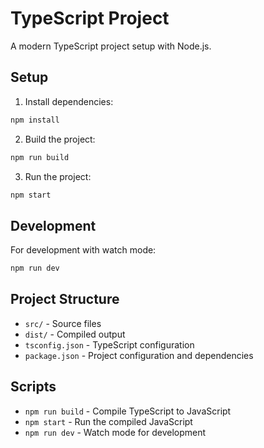 # TypeScript Project

A modern TypeScript project setup with Node.js.

## Setup

1. Install dependencies:

```bash
npm install
```

2. Build the project:

```bash
npm run build
```

3. Run the project:

```bash
npm start
```

## Development

For development with watch mode:

```bash
npm run dev
```

## Project Structure

- `src/` - Source files
- `dist/` - Compiled output
- `tsconfig.json` - TypeScript configuration
- `package.json` - Project configuration and dependencies

## Scripts

- `npm run build` - Compile TypeScript to JavaScript
- `npm start` - Run the compiled JavaScript
- `npm run dev` - Watch mode for development
